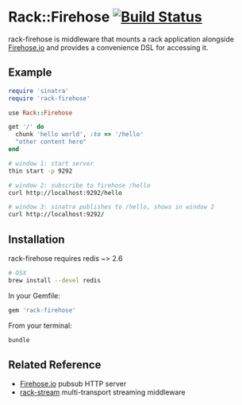 # Rack::Firehose [![Build Status](https://secure.travis-ci.org/jch/rack-firehose.png)](http://travis-ci.org/jch/rack-firehose)

rack-firehose is middleware that mounts a rack application alongside [Firehose.io](http://firehose.io/) and provides a convenience DSL for accessing it.

## Example

```ruby
require 'sinatra'
require 'rack-firehose'

use Rack::Firehose

get '/' do
  chunk 'hello world', :to => '/hello'
  "other content here"
end
```

```sh
# window 1: start server
thin start -p 9292

# window 2: subscribe to firehose /hello
curl http://localhost:9292/hello

# window 3: sinatra publishes to /hello, shows in window 2
curl http://localhost:9292/
```

## Installation

rack-firehose requires redis ~> 2.6

```sh
# OSX
brew install --devel redis
```

In your Gemfile:

```ruby
gem 'rack-firehose'
```

From your terminal:

```sh
bundle
```

## Related Reference

* [Firehose.io](http://firehose.io) pubsub HTTP server
* [rack-stream](http://github.com/intridea/rack-stream) multi-transport streaming middleware